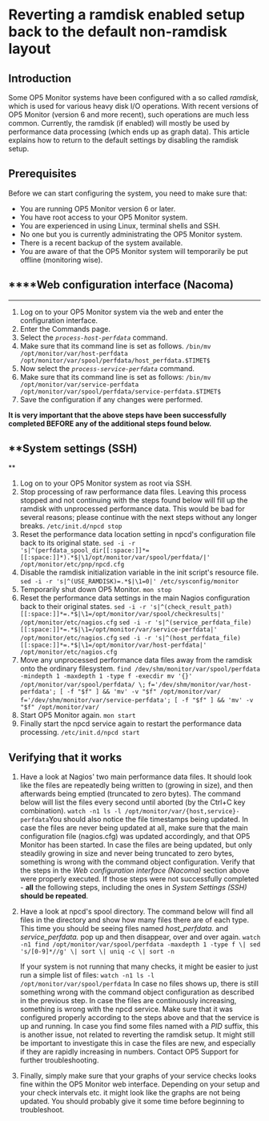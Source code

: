 # Reverting a ramdisk enabled setup back to the default non-ramdisk layout

## **Introduction**

Some OP5 Monitor systems have been configured with a so called *ramdisk*, which is used for various heavy disk I/O operations. With recent versions of OP5 Monitor (version 6 and more recent), such operations are much less common. Currently, the ramdisk (if enabled) will mostly be used by performance data processing (which ends up as graph data). This article explains how to return to the default settings by disabling the ramdisk setup.

## **Prerequisites**

Before we can start configuring the system, you need to make sure that:

- You are running OP5 Monitor version 6 or later.
- You have root access to your OP5 Monitor system.
- You are experienced in using Linux, terminal shells and SSH.
- No one but you is currently administrating the OP5 Monitor system.
- There is a recent backup of the system available.
- You are aware of that the OP5 Monitor system will temporarily be put offline (monitoring wise).

## ****Web configuration interface (Nacoma)
****

1. Log on to your OP5 Monitor system via the web and enter the configuration interface.
2. Enter the Commands page.
3. Select the *`process-host-perfdata`* command.
4. Make sure that its command line is set as follows.
    `/bin/mv /opt/monitor/var/host-perfdata /opt/monitor/var/spool/perfdata/host_perfdata.$TIMET$`
5. Now select the *`process-service-perfdata`* command.
6. Make sure that its command line is set as follows:
    `/bin/mv /opt/monitor/var/service-perfdata /opt/monitor/var/spool/perfdata/service-perfdata.$TIMET$`
7. Save the configuration if any changes were performed.

**It is very important that the above steps have been successfully completed BEFORE any of the additional steps found below.**

## **System settings (SSH)
**

1. Log on to your OP5 Monitor system as root via SSH.
2. Stop processing of raw performance data files. Leaving this process stopped and not continuing with the steps found below will fill up the ramdisk with unprocessed performance data. This would be bad for several reasons; please continue with the next steps without any longer breaks.
    `/etc/init.d/npcd stop`
3. Reset the performance data location setting in npcd's configuration file back to its original state.
    `sed -i -r 's|^(perfdata_spool_dir[[:space:]]*=[[:space:]]*).*$|\1/opt/monitor/var/spool/perfdata/|' /opt/monitor/etc/pnp/npcd.cfg`
4. Disable the ramdisk initialization variable in the init script's resource file.
    `sed -i -r 's|^(USE_RAMDISK)=.*$|\1=0|' /etc/sysconfig/monitor`
5. Temporarily shut down OP5 Monitor.
    `mon stop`
6. Reset the performance data settings in the main Nagios configuration back to their original states.
    `sed -i -r 's|^(check_result_path)[[:space:]]*=.*$|\1=/opt/monitor/var/spool/checkresults|' /opt/monitor/etc/nagios.cfg`
    `sed -i -r 's|^(service_perfdata_file)[[:space:]]*=.*$|\1=/opt/monitor/var/service-perfdata|' /opt/monitor/etc/nagios.cfg`
    `sed -i -r 's|^(host_perfdata_file)[[:space:]]*=.*$|\1=/opt/monitor/var/host-perfdata|' /opt/monitor/etc/nagios.cfg`
7. Move any unprocessed performance data files away from the ramdisk onto the ordinary filesystem.
    `find /dev/shm/monitor/var/spool/perfdata -mindepth 1 -maxdepth 1 -type f -execdir mv '{}' /opt/monitor/var/spool/perfdata/ \;`
    `f='/dev/shm/monitor/var/host-perfdata'; [ -f "$f" ] && 'mv' -v "$f" /opt/monitor/var/`
    `f='/dev/shm/monitor/var/service-perfdata'; [ -f "$f" ] && 'mv' -v "$f" /opt/monitor/var/`
8. Start OP5 Monitor again.
    `mon start`
9. Finally start the npcd service again to restart the performance data processing.
    `/etc/init.d/npcd start`

## **Verifying that it works**

1. Have a look at Nagios' two main performance data files. It should look like the files are repeatedly being written to (growing in size), and then afterwards being emptied (truncated to zero bytes). The command below will list the files every second until aborted (by the Ctrl+C key combination).
    `watch -n1 ls -l /opt/monitor/var/{host,service}-perfdata`You should also notice the file timestamps being updated.
    In case the files are never being updated at all, make sure that the main configuration file (nagios.cfg) was updated accordingly, and that OP5 Monitor has been started.
    In case the files are being updated, but only steadily growing in size and never being truncated to zero bytes, something is wrong with the command object configuration. Verify that the steps in the *Web configuration interface (Nacoma)* section above were properly executed. If those steps were not successfully completed - **all** the following steps, including the ones in *System Settings (SSH)* **should be repeated**.
2. Have a look at npcd's spool directory. The command below will find all files in the directory and show how many files there are of each type. This time you should be seeing files named *host\_perfdata.* and *service\_perfdata.* pop up and then disappear, over and over again.
    `watch -n1 find /opt/monitor/var/spool/perfdata -maxdepth 1 -type f \| sed 's/[0-9]*//g' \| sort \| uniq -c \| sort -n`

    If your system is not running that many checks, it might be easier to just run a simple list of files:
    `watch -n1 ls -l /opt/monitor/var/spool/perfdata`
    In case no files shows up, there is still something wrong with the command object configuration as described in the previous step.
    In case the files are continuously increasing, something is wrong with the npcd service. Make sure that it was configured properly according to the steps above and that the service is up and running.
    In case you find some files named with a *PID* suffix, this is another issue, not related to reverting the ramdisk setup. It might still be important to investigate this in case the files are new, and especially if they are rapidly increasing in numbers. Contact OP5 Support for further troubleshooting.

3. Finally, simply make sure that your graphs of your service checks looks fine within the OP5 Monitor web interface. Depending on your setup and your check intervals etc. it might look like the graphs are not being updated. You should probably give it some time before beginning to troubleshoot.
